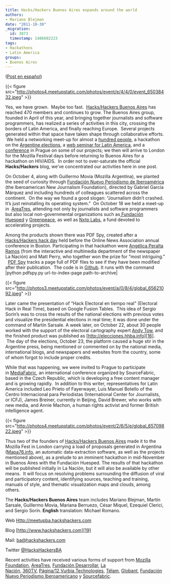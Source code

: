 ```yaml
---
title: Hacks/Hackers Buenos Aires expands around the world
authors:
- Mariano Blejman
date: "2011-10-30"
_migration:
  id: 3873
  timestamp: 1486602223
tags:
- Hackathons
- Latin America
groups:
- Buenos Aires
---
```


([Post en español][1])

{{< figure src="http://photos4.meetupstatic.com/photos/event/e/4/4/0/event_65038432.jpeg" >}}

Yes, we have grown.  Maybe too fast.  [Hacks/Hackers Buenos Aires][2] has reached 470 members and continues to grow. The Buenos Aires group, founded in April of this year, and bringing together journalists and software programmers, has realized a series of activities in this city, crossing the borders of Latin America, and finally reaching Europe.  Several projects generated within that space have taken shape through collaborative efforts.  We held a networking meet-up for almost a [hundred people][3], a hackathon on the [Argentine elections][4], a [web seminar for Latin America][5], and a [conference][6] in Prague on some of our projects; we then will arrive to London for the Mozilla Festival days before returning to Buenos Aires for a hackathon on HIV/AIDS.  In order not to over-saturate the official **Hacks/Hackers** blog, we’ve concentrated our activities here in one post.

On October 4, along with Guillermo Movia (Mozilla Argentina), we planted the seed of curiosity through [Fundación Nuevo Periodismo de Iberoamérica][5] (the Iberoamerican New Journalism Foundation), directed by Gabriel García Márquez and including hundreds of colleagues scattered across the continent.  On the way we found a good slogan: “Journalism didn’t crashed.  It’s just reinstalling its operating system.”  On October 18 we held a meet-up in  [AreaTres][7], attending not only by journalists and software programmers but also local non-governmental organizations such as[ Fundación Huesped][8] y [Greenpeace][9], as well as [Nxtp Labs][10], a fund devoted to accelerating projects.

Among the products shown there was PDF Spy, created after a [Hacks/Hackers hack day][11] held before the Online News Association annual conference in Boston. Participating in that hackathon were [Angélica Peralta Ramos][12] (from the interactive and multimedia department of the newspaper La Nación) and Matt Perry, who together won the prize for “most intriguing.”   [PDF Spy][13] tracks a page full of PDF files to see if they have been modified after their publication.  The code is in [Github][14]. It runs with the command |python pdfspy.py url-to-index-page path-to-archive|

{{< figure src="http://photos3.meetupstatic.com/photos/event/a/0/8/4/global_65621092.jpeg" >}}

Later came the presentation of “Hack Electoral en tiempo real” (Electoral Hack in Real Time), based on Google Fusion Tables.  This idea of Sergio Sorín’s was to cross the results of the national elections with previous votes and visualize the presidential elections in real time; it was done under the command of Martín Sarsale. A week later, on October 22, about 30 people worked with the support of the electoral cartography expert [Andy Tow][15], and the finished product was published as [http://elecciones.hhba.info][16].  The day of the elections, October 23, the platform caused a huge stir in the Argentine press, being mentioned or commented on by the national media, international blogs, and newspapers and websites from the country, some of whom forgot to include proper credits.

While that was happening, we were invited to Prague to participate in [MediaFabric][17], an international conference organized by SourceFabric, based in the Czech Republic, which is developing a free content manager and is growing rapidly.  In addition to this writer, representatives for Latin America included Leo Prieto of Fayerwayer, Luis Manuel Botello of the Centro Internacional para Periodistas (International Center for Journalists, or ICFJ), James Breiner, currently in Beijing, David Brewer, who works with new media, and Annie Machon, a human rights activist and former British intelligence agent.

{{< figure src="http://photos4.meetupstatic.com/photos/event/2/6/5/e/global_65709822.jpeg" >}}

Thus two of the founders of [Hacks/Hackers Buenos Aires][2] made it to the Mozilla Fest in London carrying a load of proposals generated in Argentina ([Mapa76.info][18], an automatic data-extraction software, as well as the projects mentioned above), as a prelude to an imminent hackathon in mid-November in Buenos Aires with the Fundación Huesped. The results of that hackathon will be published initially in La Nación, but it will also be available by other means.  It will focus on resolving problems surrounding the diffusion of viral and participatory content, identifying sources, teaching and training, manuals of style, and thematic visualization maps and clouds, among others.

The **Hacks/Hackers Buenos Aires** team includes Mariano Blejman, Martín Sarsale, Guillermo Movia, Mariana Berruezo, César Miquel, Ezequiel Clerici, and Sergio Sorín. **English** translation: Michael Romano.

Web [Http://meetupba.hackshackers.com][2]

Blog [http://www.hackshackers.com][19]

Mail: <ba@hackshackers.com>

Twitter [@HacksHackersBA][20]

Recent activities have received various forms of support from [Mozilla Foundation][21], [AreaTres][7], [Fundación Desarrollar][22], [La Nación,][23] [360TV][24], [Página/12][25],[Vurbia Technologies][26], [Télam][27], [Globant][28], [Fundación Nuevo Periodismo Iberoamericano][29] y [Sourcefabric][30].

 [1]: http://hackshackers.com/blog/2011/10/27/hackshackers-buenos-aires-se-expande-por-el-mundo/ "Hack/Hackers Buenos Aires se expande por el mundo."
 [2]: http://meetupba.hackshackers.com/
 [3]: http://www.meetup.com/HacksHackersBA/events/35926992/
 [4]: http://elecciones.hhba.info
 [5]: http://www.fnpi.org/actividades/2011/webinar-reiniciar-el-periodismo/reiniciar-el-periodismo-por-mariano-blejman-y-guillermo-movia
 [6]: http://conference.sourcefabric.org/en/mf2011/speakers/753/Blejman.htm
 [7]: http://www.areatresworkstation.com/
 [8]: http://www.huesped.org.ar/
 [9]: http://www.greenpeace.org/
 [10]: http://www.nxtplabs.net/
 [11]: http://hackshackers.com/blog/2011/09/24/hacks-hackers-hacking-at-ona11-recap/
 [12]: http://www.twitter.com/momiperalta
 [13]: http://gristlabs.com/2011/09/24/pdfspy/
 [14]: https://github.com/mattoperry/pdfSpy
 [15]: http://www.twitter.com/andy_tow
 [16]: http://elecciones.hhba.info/
 [17]: http://conference.sourcefabric.org/en/mf2011/speakers/
 [18]: http://mapa76.info/
 [19]: http://www.hackshackers.com/
 [20]: http://www.twitter.com/HacksHackersBA
 [21]: http://mozillafoundation.org/
 [22]: http://www.desarrollar.org/
 [23]: http://www.lanacion.com.ar/
 [24]: http://www.360tvdigital.com/
 [25]: http://www.pagina12.com.ar/
 [26]: http://www.vurbia.com/lang-en/
 [27]: http://www.telam.com.ar/
 [28]: http://www.globant.com/
 [29]: http://www.fnpi.org/
 [30]: http://www.sourcefabric.org/
